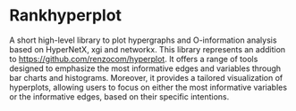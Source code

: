 # Rankhyperplot
A short high-level library to plot hypergraphs and O-information analysis based on HyperNetX, xgi and networkx. 
This library represents an addition to https://github.com/renzocom/hyperplot. 
It offers a range of tools designed to emphasize the most informative edges and variables through bar charts and histograms. 
Moreover, it provides a tailored visualization of hyperplots, allowing users to focus on either the most informative variables or the informative edges, based on their specific intentions.
